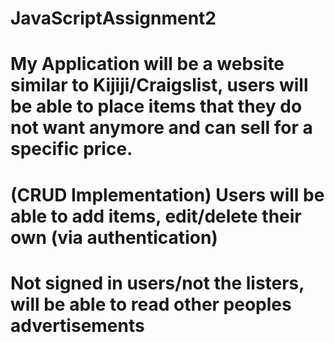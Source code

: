 # JavaScriptAssignment2

# My Application will be a website similar to Kijiji/Craigslist, users will be able to place items that they do not want anymore and can sell for a specific price.
# (CRUD Implementation) Users will be able to add items, edit/delete their own (via authentication)
# Not signed in users/not the listers, will be able to read other peoples advertisements


